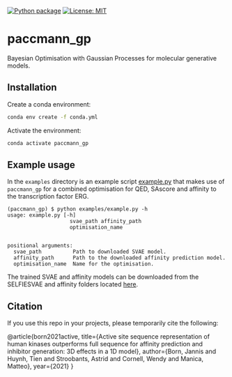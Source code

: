 [![Python package](https://github.com/PaccMann/paccmann_gp/actions/workflows/python-package.yml/badge.svg)](https://github.com/PaccMann/paccmann_gp/actions/workflows/python-package.yml)
[![License:
MIT](https://img.shields.io/badge/License-MIT-yellow.svg)](https://opensource.org/licenses/MIT)


# paccmann_gp

Bayesian Optimisation with Gaussian Processes for molecular generative models.

## Installation

Create a conda environment:

```sh
conda env create -f conda.yml
```

Activate the environment:

```sh
conda activate paccmann_gp
```

## Example usage

In the `examples` directory is an example script [example.py](./examples/example.py) that makes use of `paccmann_gp` for a combined optimisation for QED, SAscore and affinity to the transcription factor ERG.

```console
(paccmann_gp) $ python examples/example.py -h
usage: example.py [-h]
                    svae_path affinity_path
                    optimisation_name


positional arguments:
  svae_path          Path to downloaded SVAE model.
  affinity_path      Path to the downloaded affinity prediction model.
  optimisation_name  Name for the optimisation.
```

The trained SVAE and affinity models can be downloaded from the SELFIESVAE and affinity folders located [here](https://ibm.ent.box.com/v/paccmann-sarscov2/folder/122603752964).

## Citation
If you use this repo in your projects, please temporarily cite the following:

@article{born2021active,
  title={Active site sequence representation of human kinases outperforms full sequence for affinity prediction and inhibitor generation: 3D effects in a 1D model},
  author={Born, Jannis and Huynh, Tien and Stroobants, Astrid and Cornell, Wendy and Manica, Matteo},
  year={2021}
}